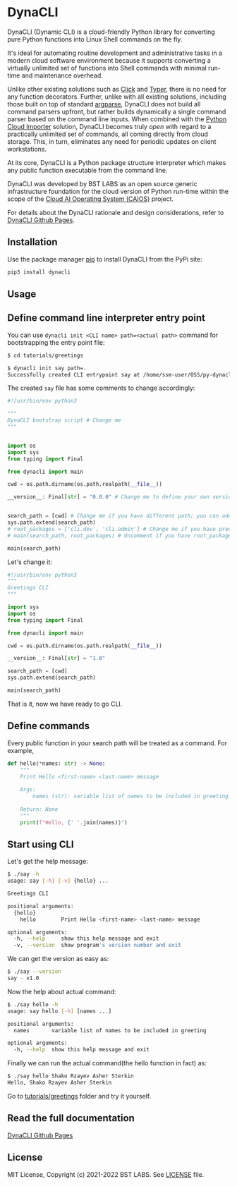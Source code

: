 # DynaCLI

DynaCLI (Dynamic CLI) is a cloud-friendly Python library for converting pure Python functions into Linux Shell commands on the fly.

It's ideal for automating routine development and administrative tasks in a modern cloud software environment because it supports converting a virtually unlimited set of functions into Shell commands with minimal run-time and maintenance overhead.

Unlike other existing solutions such as [Click](https://click.palletsprojects.com/en/8.0.x/) and [Typer](https://typer.tiangolo.com/), there is no need for any function decorators. Further, unlike with all existing solutions, including those built on top of standard [argparse](https://docs.python.org/3/library/argparse.html), DynaCLI does not build all command parsers upfront, but rather builds dynamically a single command parser based on the command line inputs. When combined with the [Python Cloud Importer](https://asher-sterkin.medium.com/serverless-cloud-import-system-760d3c4a60b9) solution, DynaCLI becomes truly _open_ with regard to a practically unlimited set of commands, all coming directly from cloud storage. This, in turn, eliminates any need for periodic updates on client workstations.

At its core, DynaCLI is a Python package structure interpreter which makes any public function executable from the command line.

DynaCLI was developed by BST LABS as an open source generic infrastructure foundation for the cloud version of Python run-time within the scope of the [Cloud AI Operating System (CAIOS)](http://caios.io) project.

For details about the DynaCLI rationale and design considerations, refer to [DynaCLI Github Pages](https://bstlabs.github.io/py-dynacli/).

## Installation

Use the package manager [pip](https://pip.pypa.io/en/stable/) to install DynaCLI from the PyPi site:

```bash
pip3 install dynacli
```

## Usage

## Define command line interpreter entry point

You can use `dynacli init <CLI name> path=<actual path>` command for bootstrapping the entry point file:

```bash
$ cd tutorials/greetings

$ dynacli init say path=.
Successfully created CLI entrypoint say at /home/ssm-user/OSS/py-dynacli/tutorials/greetings
```

The created `say` file has some comments to change accordingly:

```python
#!/usr/bin/env python3

"""
DynaCLI bootstrap script # Change me
"""


import os
import sys
from typing import Final

from dynacli import main

cwd = os.path.dirname(os.path.realpath(__file__))

__version__: Final[str] = "0.0.0" # Change me to define your own version


search_path = [cwd] # Change me if you have different path; you can add multiple search pathes
sys.path.extend(search_path)
# root_packages = ['cli.dev', 'cli.admin'] # Change me if you have predefined root package name
# main(search_path, root_packages) # Uncomment if you have root_packages defined

main(search_path)

```

Let's change it:

```python
#!/usr/bin/env python3
"""
Greetings CLI
"""

import sys
import os
from typing import Final

from dynacli import main

cwd = os.path.dirname(os.path.realpath(__file__))

__version__: Final[str] = "1.0"

search_path = [cwd]
sys.path.extend(search_path)

main(search_path)
```

That is it, now we have ready to go CLI.

## Define commands

Every public function in your search path will be treated as a command. For example,

```python
def hello(*names: str) -> None:
    """
    Print Hello <first-name> <last-name> message
    
    Args:
        names (str): variable list of names to be included in greeting
        
    Return: None
    """
    print(f"Hello, {' '.join(names)}")
```

## Start using CLI

Let's get the help message:

```bash
$ ./say -h
usage: say [-h] [-v] {hello} ...

Greetings CLI

positional arguments:
  {hello}
    hello        Print Hello <first-name> <last-name> message

optional arguments:
  -h, --help     show this help message and exit
  -v, --version  show program's version number and exit
```

We can get the version as easy as:

```bash
$ ./say --version
say - v1.0
```

Now the help about actual command:

```bash
$ ./say hello -h
usage: say hello [-h] [names ...]

positional arguments:
  names       variable list of names to be included in greeting

optional arguments:
  -h, --help  show this help message and exit
```

Finally we can run the actual command(the hello function in fact) as:

```bash
$ ./say hello Shako Rzayev Asher Sterkin
Hello, Shako Rzayev Asher Sterkin
```

Go to [tutorials/greetings](tutorials/greetings) folder and try it yourself.

## Read the full documentation

[DynaCLI Github Pages](https://bstlabs.github.io/py-dynacli/)


## License

MIT License, Copyright (c) 2021-2022 BST LABS. See [LICENSE](LICENSE.md) file.
